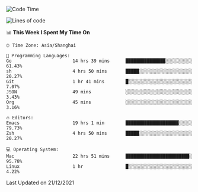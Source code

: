 <!--START_SECTION:waka-->
![Code Time](http://img.shields.io/badge/Code%20Time-504%20hrs%203%20mins-blue)

![Lines of code](https://img.shields.io/badge/From%20Hello%20World%20I%27ve%20Written-22%20Thousand%20lines%20of%20code-blue)

📊 **This Week I Spent My Time On** 

```text
⌚︎ Time Zone: Asia/Shanghai

💬 Programming Languages: 
Go                       14 hrs 39 mins      ███████████████░░░░░░░░░░   61.43% 
sh                       4 hrs 50 mins       █████░░░░░░░░░░░░░░░░░░░░   20.27% 
Git                      1 hr 41 mins        █░░░░░░░░░░░░░░░░░░░░░░░░   7.07% 
JSON                     49 mins             ░░░░░░░░░░░░░░░░░░░░░░░░░   3.43% 
Org                      45 mins             ░░░░░░░░░░░░░░░░░░░░░░░░░   3.16%

🔥 Editors: 
Emacs                    19 hrs 1 min        ████████████████████░░░░░   79.73% 
Zsh                      4 hrs 50 mins       █████░░░░░░░░░░░░░░░░░░░░   20.27%

💻 Operating System: 
Mac                      22 hrs 51 mins      ████████████████████████░   95.78% 
Linux                    1 hr                █░░░░░░░░░░░░░░░░░░░░░░░░   4.22%

```


 Last Updated on 21/12/2021
<!--END_SECTION:waka-->
